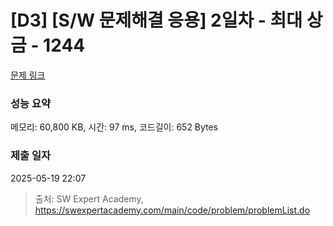 # [D3] [S/W 문제해결 응용] 2일차 - 최대 상금 - 1244 

[문제 링크](https://swexpertacademy.com/main/code/problem/problemDetail.do?contestProbId=AV15Khn6AN0CFAYD) 

### 성능 요약

메모리: 60,800 KB, 시간: 97 ms, 코드길이: 652 Bytes

### 제출 일자

2025-05-19 22:07



> 출처: SW Expert Academy, https://swexpertacademy.com/main/code/problem/problemList.do